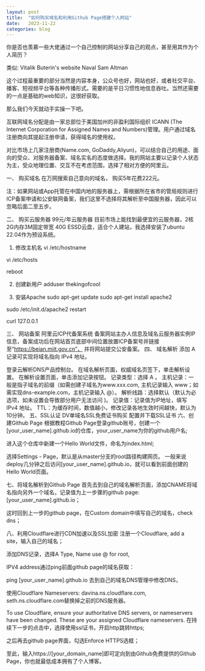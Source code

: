 ```yaml
---
layout: post
title:  "如何购买域名和利用Github Page搭建个人网站"
date:   2023-11-22
categories: blog
---
```


你是否也羡慕一些大佬通过一个自己控制的网站分享自己的观点，甚至用其作为个人简历？

类似:
Vitalik Buterin's website
Naval
Sam Altman

这个过程最重要的部分当然是内容本身，公众号也好，网站也好，或者社交平台、播客、短视频平台等各种传播形式。需要的是平日习惯性地信息吞吐。当然还需要的一点是基础的web知识，这很好获取。

那么我们今天就动手实操一下吧。


互联网域名分配是由一家总部位于美国加州的非盈利国际组织 ICANN (The Internet Corporation for Assigned Names and Numbers)管理。用户通过域名注册商向其提起注册申请，获得域名的使用权。

对比市场上几家注册商(Name.com, GoDaddy,Aliyun)，可以结合自己的用途、面向的受众、对服务器备案、域名实名的态度做选择。我的网站主要以记录个人状态为主，受众地理位置、交互不在考虑范围，选择了相对方便的阿里云。

一、 购买域名
在万网搜索自己意向的域名， 购买5年花费222元。

注：如果网站或App托管在中国内地的服务器上，需根据所在省市的管局规则进行ICP备案申请和公安联网备案，我们这里不选择将其解析至中国服务器，因此可以忽略后面二至五步。

二、 购买云服务器
99元/年云服务器 目前市场上能找到最便宜的云服务器，2核2G内存3M固定带宽 40G ESSD云盘，适合个人建站，我选择安装了ubuntu 22.04作为预设系统。

1. 修改主机名
vi /etc/hostname

vi /etc/hosts

reboot

2. 创建新用户
adduser thekingofcool

3. 安装Apache
sudo apt-get update sudo apt-get install apache2

sudo /etc/init.d/apache2 restart

curl 127.0.0.1

三、 网站备案
阿里云ICP代备案系统 备案网站主办人信息及域名云服务器实例IP信息，备案成功后在网站首页底部中间位置放置ICP备案号并链接至“https://beian.miit.gov.cn”， 并将网站提交公安备案。
四、 域名解析
添加 A 记录可实现将域名指向 IPv4 地址。

登录云解析DNS产品控制台。
在域名解析页面，权威域名页签下，单击解析设置。
在解析设置页面，单击添加记录按钮。
记录类型：选择 A 。
主机记录：一般是指子域名的前缀（如需创建子域名为www.xxx.com, 主机记录输入 www；如需实现dns-example.com，主机记录输入 @）。
解析线路：选择默认（默认为必选项，如未设置会导致部分用户无法访问 )。
记录值：记录值为IP地址，填写 IPv4 地址。
TTL：为缓存时间，数值越小，修改记录各地生效时间越快，默认为10分钟。
五、SSL认证
DV单域名SSL免费证书购买 配置并下载SSL证书
六、创建Github Page
根据教程Github Page登录github账号，创建一个 [your_user_name].github.io的仓库，your_user_name为你的github用户名;

进入这个仓库中新建一个Hello World文件，命名为index.html;

选择Settings - Page，默认是从master分支的root路径构建网页。 一般来说deploy几分钟之后访问[your_user_name].github.io，就可以看到前面创建的Hello World页面。

七、将域名解析到Github Page
首先去到自己的域名解析页面，添加CNAME将域名指向另外一个域名，记录值为上一步骤的github page: [your_user_name].github.io；

这时回到上一步的github page，在Custom domain中填写自己的域名，check dns；

八、利用Cloudflare进行CDN加速以及SSL加密
注册一个Cloudflare, add a site，输入自己的域名；

添加DNS记录，选择A Type, Name use @ for root,

IPV4 address通过ping前面github page的域名获取：

ping [your_user_name].github.io
去到自己的域名DNS管理中修改DNS，

使用Cloudflare Nameservers: davina.ns.cloudflare.com, seth.ns.cloudflare.com替换掉之前的DNS服务器。

To use Cloudflare, ensure your authoritative DNS servers, or nameservers have been changed. These are your assigned Cloudflare nameservers.
在持续下一步的点击中，选择使用ssl证书，开启http跳转https;

之后再去github page界面，勾选Enforce HTTPS选框；

至此，输入https://[your_domain_name]即可定向到由Github免费提供的Github Page，你也就最低成本拥有了个人博客。

